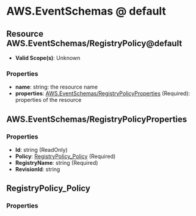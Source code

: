 # AWS.EventSchemas @ default

## Resource AWS.EventSchemas/RegistryPolicy@default
* **Valid Scope(s)**: Unknown
### Properties
* **name**: string: the resource name
* **properties**: [AWS.EventSchemas/RegistryPolicyProperties](#awseventschemasregistrypolicyproperties) (Required): properties of the resource

## AWS.EventSchemas/RegistryPolicyProperties
### Properties
* **Id**: string (ReadOnly)
* **Policy**: [RegistryPolicy_Policy](#registrypolicypolicy) (Required)
* **RegistryName**: string (Required)
* **RevisionId**: string

## RegistryPolicy_Policy
### Properties

